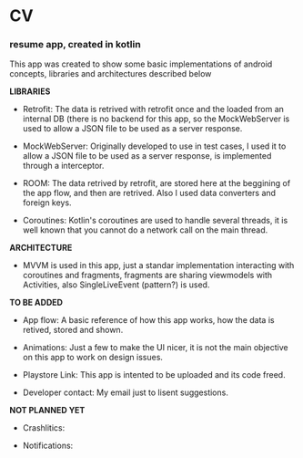 # CV
### resume app, created in kotlin

This app was created to show some basic implementations of android concepts, libraries and architectures described below

**LIBRARIES**

- Retrofit: The data is retrived with retrofit once and the loaded from an internal DB (there is no backend for this app, so the MockWebServer is used to allow a JSON file to be used as a server response.

- MockWebServer: Originally developed to use in test cases, I used it to allow a JSON file to be used as a server response, is implemented through a interceptor.

- ROOM: The data retrived by retrofit, are stored here at the beggining of the app flow, and then are retrived. Also I used data converters and foreign keys.

- Coroutines: Kotlin's coroutines are used to handle several threads, it is well known that you cannot do a network call on the main thread.

**ARCHITECTURE**

- MVVM is used in this app, just a standar implementation interacting with coroutines and fragments, fragments are sharing viewmodels with Activities, also SingleLiveEvent (pattern?) is used.

**TO BE ADDED**

- App flow: A basic reference of how this app works, how the data is retived, stored and shown.
 
 - Animations: Just a few to make the UI nicer, it is not the main objective on this app to work on design issues.
 
 - Playstore Link: This app is intented to be uploaded and its code freed.
 
 - Developer contact: My email just to lisent suggestions.
 
 **NOT PLANNED YET**
 - Crashlitics:
 
 - Notifications:
